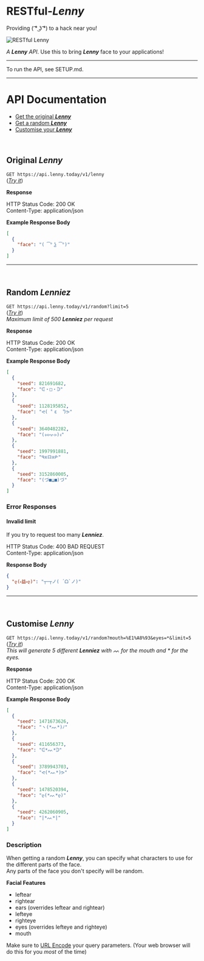 # RESTful-**_Lenny_** 
Providing ( ͡° ͜ʖ ͡°) to a hack near you!

![RESTful Lenny](https://i.imgur.com/LzBTC4r.png)

_A **Lenny** API_. Use this to bring **_Lenny_** face to your applications!

---

To run the API, see SETUP.md.

---

# API Documentation #

* [Get the original **_Lenny_**](#original-lenny)
* [Get a random **_Lenny_**](#random-lenny)
* [Customise your **_Lenny_**](#customise-lenny)

<br>
<a name="original-lenny"></a>

## Original **_Lenny_** 

`GET https://api.lenny.today/v1/lenny`<br>
(_[Try it](https://api.lenny.today/v1/lenny)_)

**Response**

HTTP Status Code: 200 OK<br>
Content-Type: application/json

**Example Response Body**
```json
[
  {
    "face": "( ͡° ͜ʖ ͡°)"
  }
]
```

___
<br>
<a name="random-lenny"></a>

## Random **_Lenniez_**

`GET https://api.lenny.today/v1/random?limit=5`<br>
(_[Try it](https://api.lenny.today/v1/random?limit=5)_)<br>
_Maximum limit of 500 **Lenniez** per request_

**Response**

HTTP Status Code: 200 OK<br>
Content-Type: application/json

**Example Response Body**
```json
[
  {
    "seed": 821691682,
    "face": "ᕮ・□・ᕭ"
  },
  {
    "seed": 1128195852,
    "face": "ᕙ(  ͌ ε   ͌)ᕗ"
  },
  {
    "seed": 3640482282,
    "face": "(ง⪦ᨎ⪧)ง"
  },
  {
    "seed": 1997991881,
    "face": "ᑫxロxᑷ"
  },
  {
    "seed": 3152860005,
    "face": "(づ■⍊■)づ"
  }
]
```

### Error Responses
#### Invalid limit
If you try to request too many **_Lenniez_**.

HTTP Status Code: 400 BAD REQUEST<br>
Content-Type: application/json

**Response Body**<br>
```json
{
  "ლ(⏓益⏓ლ)": "┬─┬ノ( ´ᗝ`ノ)"
}
```

___
<br>
<a name="customise-lenny"></a>

## Customise **_Lenny_**

`GET https://api.lenny.today/v1/random?mouth=%E1%A8%93&eyes=*&limit=5`<br>
(_[Try it](https://api.lenny.today/v1/random?mouth=%E1%A8%93&eyes=*&limit=5)_)<br>
_This will generate 5 different **Lenniez** with ᨓ for the mouth and * for the eyes._

**Response**

HTTP Status Code: 200 OK<br>
Content-Type: application/json

**Example Response Body**
```json
[
  {
    "seed": 1471673626,
    "face": "ヽ(*ᨓ*)ﾉ"
  },
  {
    "seed": 411656373,
    "face": "ᕮ*ᨓ*ᕭ"
  },
  {
    "seed": 3789943703,
    "face": "ᕙ(*ᨓ*)ᕗ"
  },
  {
    "seed": 1478520394,
    "face": "ლ(*ᨓ*ლ)"
  },
  {
    "seed": 4262060905,
    "face": "|*ᨓ*|"
  }
]
```


### Description
When getting a random **_Lenny_**, you can specify what characters to use for the different parts of the face.<br>
Any parts of the face you don't specify will be random.

**Facial Features**
* leftear
* rightear
* ears (overrides leftear and rightear)
* lefteye
* righteye
* eyes (overrides lefteye and righteye)
* mouth 

Make sure to [URL Encode](https://www.google.co.uk/search?q=url+encoder) your query parameters. (Your web browser will do this for you _most_ of the time)
